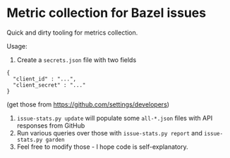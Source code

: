 # Metric collection for Bazel issues


Quick and dirty tooling for metrics collection.

Usage:
1. Create a `secrets.json` file with two fields
```
{
  "client_id" : "...",
  "client_secret" : "..."
}
```
(get those from https://github.com/settings/developers)

1. `issue-stats.py update` will populate some `all-*.json` files with API
   responses from GitHub
1. Run various queries over those with `issue-stats.py report` and
   `issue-stats.py garden`
1. Feel free to modify those - I hope code is self-explanatory.

